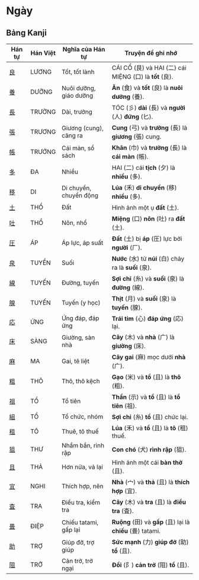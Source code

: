 # Ngày

## Bảng Kanji

| Hán tự | Hán Việt | Nghĩa của Hán tự | Truyện để ghi nhớ |
|---|---|---|---|
| [良](https://www.google.com/search?q=https://mazii.net/vi-VN/search/kanji/javi/%E8%89%AF) | LƯƠNG | Tốt, tốt lành | CÁI CỔ (艮) và HAI (二) cái MIỆNG (口) là **tốt** (良). |
| [養](https://www.google.com/search?q=https://mazii.net/vi-VN/search/kanji/javi/%E9%A4%8A) | DƯỠNG | Nuôi dưỡng, giáo dưỡng | **Ăn** (食) và **tốt** (良) là **nuôi dưỡng** (養). |
| [長](https://www.google.com/search?q=https://mazii.net/vi-VN/search/kanji/javi/%E9%95%B7) | TRƯỜNG | Dài, trưởng | TÓC (彡) **dài** (長) và **người** (人) **đứng** (匕). |
| [張](https://www.google.com/search?q=https://mazii.net/vi-VN/search/kanji/javi/%E5%BC%B5) | TRƯƠNG | Giương (cung), căng ra | **Cung** (弓) và **trưởng** (長) là **giương** (張) cung. |
| [帳](https://www.google.com/search?q=https://mazii.net/vi-VN/search/kanji/javi/%E5%B8%B3) | TRƯỚNG | Cái màn, sổ sách | **Khăn** (巾) và **trưởng** (長) là **cái màn** (帳). |
| [多](https://www.google.com/search?q=https://mazii.net/vi-VN/search/kanji/javi/%E5%A4%9A) | ĐA | Nhiều | HAI (二) cái **tịch** (夕) là **nhiều** (多). |
| [移](https://www.google.com/search?q=https://mazii.net/vi-VN/search/kanji/javi/%E7%A7%BB) | DI | Di chuyển, chuyển động | **Lúa** (禾) **di chuyển** (移) **nhiều** (多). |
| [土](https://www.google.com/search?q=https://mazii.net/vi-VN/search/kanji/javi/%E5%9C%9F) | THỔ | Đất | Hình ảnh một ụ **đất** (土). |
| [吐](https://www.google.com/search?q=https://mazii.net/vi-VN/search/kanji/javi/%E5%90%90) | THỔ | Nôn, nhổ | **Miệng** (口) **nôn** (吐) ra **đất** (土). |
| [圧](https://www.google.com/search?q=https://mazii.net/vi-VN/search/kanji/javi/%E5%9C%A7) | ÁP | Áp lực, áp suất | **Đất** (土) bị **áp** (圧) lực bởi **người** (厂). |
| [泉](https://www.google.com/search?q=https://mazii.net/vi-VN/search/kanji/javi/%E6%B3%89) | TUYỀN | Suối | **Nước** (水) từ **núi** (白) chảy ra là **suối** (泉). |
| [線](https://www.google.com/search?q=https://mazii.net/vi-VN/search/kanji/javi/%E7%B7%9A) | TUYẾN | Đường, tuyến | **Sợi chỉ** (糸) và **suối** (泉) là **đường** (線). |
| [腺](https://www.google.com/search?q=https://mazii.net/vi-VN/search/kanji/javi/%E8%85%BA) | TUYẾN | Tuyến (y học) | **Thịt** (月) và **suối** (泉) là **tuyến** (腺). |
| [応](https://www.google.com/search?q=https://mazii.net/vi-VN/search/kanji/javi/%E5%BF%9C) | ỨNG | Ứng đáp, đáp ứng | **Trái tim** (心) **đáp ứng** (応) lại. |
| [床](https://www.google.com/search?q=https://mazii.net/vi-VN/search/kanji/javi/%E5%BA%8A) | SÀNG | Giường, sàn nhà | **Cây** (木) và **nhà** (广) là **giường** (床). |
| [麻](https://www.google.com/search?q=https://mazii.net/vi-VN/search/kanji/javi/%E9%BA%BB) | MA | Gai, tê liệt | **Cây gai** (麻) mọc dưới **nhà** (广). |
| [粗](https://www.google.com/search?q=https://mazii.net/vi-VN/search/kanji/javi/%E7%B2%97) | THÔ | Thô, thô kệch | **Gạo** (米) và **tổ** (且) là **thô** (粗). |
| [祖](https://www.google.com/search?q=https://mazii.net/vi-VN/search/kanji/javi/%E7%A5%96) | TỔ | Tổ tiên | **Thần** (示) và **tổ** (且) là **tổ tiên** (祖). |
| [組](https://www.google.com/search?q=https://mazii.net/vi-VN/search/kanji/javi/%E7%B5%84) | TỔ | Tổ chức, nhóm | **Sợi chỉ** (糸) **tổ** (且) chức lại. |
| [租](https://www.google.com/search?q=https://mazii.net/vi-VN/search/kanji/javi/%E7%A7%9F) | TÔ | Thuê, tô thuế | **Lúa** (禾) và **tổ** (且) là **tô** (租) thuế. |
| [狙](https://www.google.com/search?q=https://mazii.net/vi-VN/search/kanji/javi/%E7%8B%99) | THƯ | Nhắm bắn, rình rập | **Con chó** (犬) **rình rập** (狙). |
| [且](https://www.google.com/search?q=https://mazii.net/vi-VN/search/kanji/javi/%E4%B8%94) | THẢ | Hơn nữa, vả lại | Hình ảnh một cái **bàn thờ** (且). |
| [宜](https://www.google.com/search?q=https://mazii.net/vi-VN/search/kanji/javi/%E5%AE%9C) | NGHI | Thích hợp, nên | **Nhà** (宀) và **thả** (且) là **thích hợp** (宜). |
| [査](https://www.google.com/search?q=https://mazii.net/vi-VN/search/kanji/javi/%E6%9F%BB) | TRA | Điều tra, kiểm tra | **Cây** (木) và **tra** (且) là **điều tra** (査). |
| [畳](https://www.google.com/search?q=https://mazii.net/vi-VN/search/kanji/javi/%E7%95%B3) | ĐIỆP | Chiếu tatami, gấp lại | **Ruộng** (田) và **gấp** (且) lại là **chiếu** (畳) tatami. |
| [助](https://www.google.com/search?q=https://mazii.net/vi-VN/search/kanji/javi/%E5%8A%A9) | TRỢ | Giúp đỡ, trợ giúp | **Sức mạnh** (力) **giúp đỡ** (助) **tổ** (且). |
| [阻](https://www.google.com/search?q=https://mazii.net/vi-VN/search/kanji/javi/%E9%98%BB) | TRỞ | Cản trở, trở ngại | **Đồi** (阝) **cản trở** (阻) **tổ** (且). |


